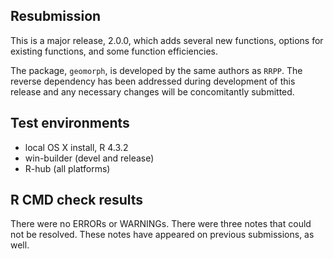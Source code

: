 ## Resubmission
This is a major release, 2.0.0, which adds several new functions, options for existing functions, and some function efficiencies.

The package, `geomorph`, is developed by the same authors as `RRPP`.  The reverse dependency has been addressed during development of this release and any necessary changes will be concomitantly submitted. 

## Test environments
* local OS X install, R 4.3.2
* win-builder (devel and release)
* R-hub (all platforms)

## R CMD check results
There were no ERRORs or WARNINGs. There were three notes that could not be resolved.  These notes have appeared on previous submissions, as well.


